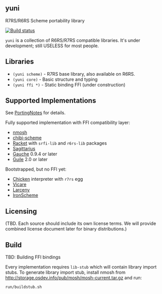 yuni
----

R7RS/R6RS Scheme portability library

[![Build status](https://ci.appveyor.com/api/projects/status/0mtb3ldlwk2qwvck/branch/master?svg=true)](https://ci.appveyor.com/project/okuoku/yuni/branch/master)

`yuni` is a collection of R6RS/R7RS compatible libraries. It's under development; still USELESS for most people.

## Libraries

 * `(yuni scheme)` - R7RS base library, also available on R6RS.
 * `(yuni core)` - Basic structure and typing
 * `(yuni ffi *)` - Static binding FFI (under construction)

## Supported Implementations

See [PortingNotes](https://github.com/okuoku/yuni/blob/master/doc/PortingNotes.markdown) for details. 

Fully supported implementation with FFI compatibility layer:

 * [nmosh](https://github.com/okuoku/mosh)
 * [chibi-scheme](http://synthcode.com/wiki/chibi-scheme)
 * [Racket](https://racket-lang.org/) with `srfi-lib` and `r6rs-lib` packages
 * [Sagittarius](https://bitbucket.org/ktakashi/sagittarius-scheme/wiki/Home)
 * [Gauche](http://practical-scheme.net/gauche/) 0.9.4 or later
 * [Guile](http://www.gnu.org/software/guile/) 2.0 or later

Bootstrapped, but no FFI yet:

 * [Chicken](http://www.call-cc.org/) interpreter with `r7rs` egg
 * [Vicare](http://marcomaggi.github.io/vicare.html)
 * [Larceny](http://larcenists.org/)
 * [IronScheme](http://ironscheme.codeplex.com/)

## Licensing

(TBD. Each source should include its own license terms. We will provide combined license document later for binary distributions.)

Build
-----

TBD: Building FFI bindings

Every implementation requires `lib-stub` which will contain library import stubs.
To generate library import stub, install nmosh from http://storage.osdev.info/pub/mosh/mosh-current.tar.gz and run:

 `run/buildstub.sh`
